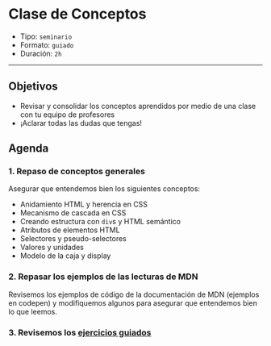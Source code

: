 # Clase de Conceptos

- Tipo: `seminario`
- Formato: `guiado`
- Duración: `2h`

***

## Objetivos

- Revisar y consolidar los conceptos aprendidos por medio de una clase
con tu equipo de profesores
- ¡Aclarar todas las dudas que tengas!

## Agenda

### 1. Repaso de conceptos generales

Asegurar que entendemos bien los siguientes conceptos:
  * Anidamiento HTML y herencia en CSS
  * Mecanismo de cascada en CSS
  * Creando estructura con `div`s y HTML semántico
  * Atributos de elementos HTML
  * Selectores y pseudo-selectores
  * Valores y unidades
  * Modelo de la caja y display

### 2. Repasar los ejemplos de las lecturas de MDN

Revisemos los ejemplos de código de la documentación de MDN
(ejemplos en codepen) y modifiquemos algunos para asegurar que entendemos
bien lo que leemos.

### 3. Revisemos los [ejercicios guiados](05-guided-exercises)
